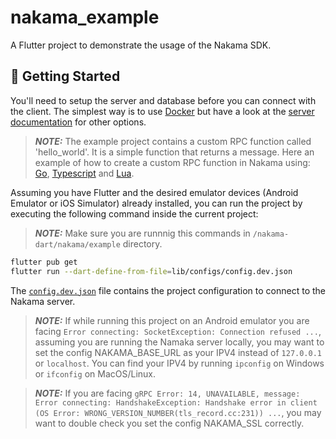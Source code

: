 # nakama_example

A Flutter project to demonstrate the usage of the Nakama SDK.

## 🚀 Getting Started

You'll need to setup the server and database before you can connect with the client. The simplest way is to use [Docker](https://heroiclabs.com/docs/nakama/getting-started/install/docker/) but have a look at the [server documentation](https://heroiclabs.com/docs/nakama/getting-started/install/) for other options.

> **_NOTE:_** The example project contains a custom RPC function called 'hello_world'. It is a simple function that returns a message. Here an example of how to create a custom RPC function in Nakama using: [Go](https://www.youtube.com/watch?v=Ru3RZ6LkJEk&t=278s), [Typescript](https://www.youtube.com/watch?v=FXguREV6Zf8&t=216s) and [Lua](https://www.youtube.com/watch?v=iIlKlOaF0As&t=120s).

Assuming you have Flutter and the desired emulator devices (Android Emulator or iOS Simulator) already installed, you can run the project by executing the following command inside the current project:

> **_NOTE:_**  Make sure you are runnnig this commands in `/nakama-dart/nakama/example` directory.

```bash
flutter pub get
flutter run --dart-define-from-file=lib/configs/config.dev.json
```

The [`config.dev.json`](nakama/example/lib/configs/config.dev.json) file contains the project configuration to connect to the Nakama server.

> **_NOTE:_**  If while running this project on an Android emulator you are facing `Error connecting: SocketException: Connection refused ...`, assuming you are running the Namaka server locally, you may want to set the config NAKAMA_BASE_URL as your IPV4 instead of `127.0.0.1` or `localhost`. You can find your IPV4 by running `ipconfig` on Windows or `ifconfig` on MacOS/Linux.

> **_NOTE:_**  If you are facing `gRPC Error: 14, UNAVAILABLE, message: Error connecting: HandshakeException: Handshake error in client (OS Error: WRONG_VERSION_NUMBER(tls_record.cc:231)) ...`, you may want to double check you set the config NAKAMA_SSL correctly.